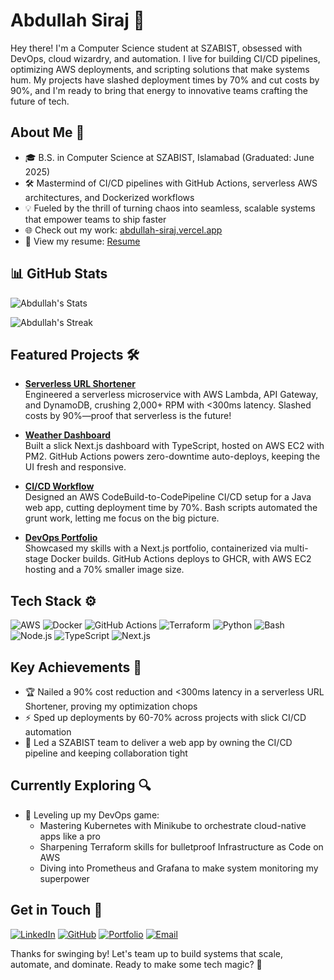 # Abdullah Siraj 🌌

Hey there! I'm a Computer Science student at SZABIST, obsessed with DevOps, cloud wizardry, and automation. I live for building CI/CD pipelines, optimizing AWS deployments, and scripting solutions that make systems hum. My projects have slashed deployment times by 70% and cut costs by 90%, and I'm ready to bring that energy to innovative teams crafting the future of tech.

## About Me 🚀

- 🎓 B.S. in Computer Science at SZABIST, Islamabad (Graduated: June 2025)
- 🛠️ Mastermind of CI/CD pipelines with GitHub Actions, serverless AWS architectures, and Dockerized workflows
- 💡 Fueled by the thrill of turning chaos into seamless, scalable systems that empower teams to ship faster
- 🌐 Check out my work: [abdullah-siraj.vercel.app](https://abdullah-siraj.vercel.app/)
- 📄 View my resume: [Resume](https://drive.google.com/file/d/1HJymUFs1ZHO3jO0eH5Oz7fVNyzRTrvNQ/view?usp=sharing)

## 📊 GitHub Stats

![Abdullah's Stats](https://github-readme-stats.vercel.app/api?username=Abdullah021Siraj&theme=midnight-purple&show_icons=true&hide_border=true&count_private=true)

![Abdullah's Streak](https://github-readme-streak-stats.herokuapp.com/?user=Abdullah021Siraj&theme=midnight-purple&hide_border=true)


## Featured Projects 🛠️

- **[Serverless URL Shortener](https://github.com/Abdullah021Siraj/url-shortener-AWSLamda)**  
  Engineered a serverless microservice with AWS Lambda, API Gateway, and DynamoDB, crushing 2,000+ RPM with <300ms latency. Slashed costs by 90%—proof that serverless is the future!

- **[Weather Dashboard](https://github.com/Abdullah021Siraj/weather-app)**  
  Built a slick Next.js dashboard with TypeScript, hosted on AWS EC2 with PM2. GitHub Actions powers zero-downtime auto-deploys, keeping the UI fresh and responsive.

- **[CI/CD Workflow](https://github.com/Abdullah021Siraj/nextwork-devops)**  
  Designed an AWS CodeBuild-to-CodePipeline CI/CD setup for a Java web app, cutting deployment time by 70%. Bash scripts automated the grunt work, letting me focus on the big picture.

- **[DevOps Portfolio](https://github.com/Abdullah021Siraj/nextjs-devops-portfolio)**  
  Showcased my skills with a Next.js portfolio, containerized via multi-stage Docker builds. GitHub Actions deploys to GHCR, with AWS EC2 hosting and a 70% smaller image size.

## Tech Stack ⚙️

![AWS](https://skillicons.dev/icons?i=aws) ![Docker](https://skillicons.dev/icons?i=docker) ![GitHub Actions](https://skillicons.dev/icons?i=githubactions) ![Terraform](https://skillicons.dev/icons?i=terraform) ![Python](https://skillicons.dev/icons?i=python) ![Bash](https://skillicons.dev/icons?i=bash) ![Node.js](https://skillicons.dev/icons?i=nodejs) ![TypeScript](https://skillicons.dev/icons?i=typescript) ![Next.js](https://skillicons.dev/icons?i=nextjs)

## Key Achievements 🌟

- 🏆 Nailed a 90% cost reduction and <300ms latency in a serverless URL Shortener, proving my optimization chops
- ⚡ Sped up deployments by 60-70% across projects with slick CI/CD automation
- 🤝 Led a SZABIST team to deliver a web app by owning the CI/CD pipeline and keeping collaboration tight

## Currently Exploring 🔍

- 🚀 Leveling up my DevOps game:
  - Mastering Kubernetes with Minikube to orchestrate cloud-native apps like a pro
  - Sharpening Terraform skills for bulletproof Infrastructure as Code on AWS
  - Diving into Prometheus and Grafana to make system monitoring my superpower

## Get in Touch 📡

[![LinkedIn](https://skillicons.dev/icons?i=linkedin)](https://www.linkedin.com/in/abdullah021siraj) [![GitHub](https://skillicons.dev/icons?i=github)](https://github.com/Abdullah021Siraj) [![Portfolio](https://skillicons.dev/icons?i=vercel)](https://abdullah-siraj.vercel.app) [![Email](https://skillicons.dev/icons?i=gmail)](mailto:dev.abdullah21@gmail.com)

Thanks for swinging by! Let's team up to build systems that scale, automate, and dominate. Ready to make some tech magic? 🚀
